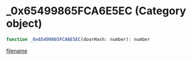 # _0x65499865FCA6E5EC (Category object)

```js
function _0x65499865FCA6E5EC(doorHash: number): number
```

[filename](_0x65499865FCA6E5EC_m.md ':include')